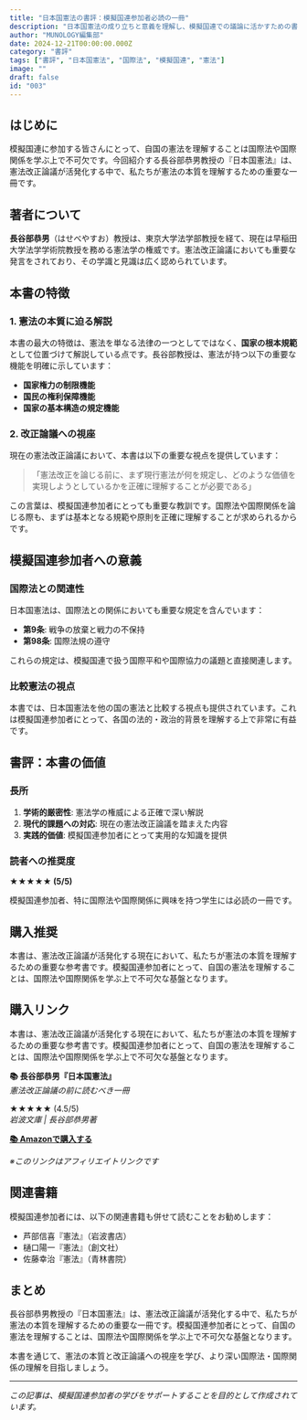 ```yaml
---
title: "日本国憲法の書評：模擬国連参加者必読の一冊"
description: "日本国憲法の成り立ちと意義を理解し、模擬国連での議論に活かすための書評です。"
author: "MUNOLOGY編集部"
date: 2024-12-21T00:00:00.000Z
category: "書評"
tags: ["書評", "日本国憲法", "国際法", "模擬国連", "憲法"]
image: ""
draft: false
id: "003"
---
```


## はじめに

模擬国連に参加する皆さんにとって、自国の憲法を理解することは国際法や国際関係を学ぶ上で不可欠です。今回紹介する長谷部恭男教授の『日本国憲法』は、憲法改正論議が活発化する中で、私たちが憲法の本質を理解するための重要な一冊です。

## 著者について

**長谷部恭男**（はせべやすお）教授は、東京大学法学部教授を経て、現在は早稲田大学法学学術院教授を務める憲法学の権威です。憲法改正論議においても重要な発言をされており、その学識と見識は広く認められています。

## 本書の特徴

### 1. 憲法の本質に迫る解説

本書の最大の特徴は、憲法を単なる法律の一つとしてではなく、**国家の根本規範**として位置づけて解説している点です。長谷部教授は、憲法が持つ以下の重要な機能を明確に示しています：

- **国家権力の制限機能**
- **国民の権利保障機能**  
- **国家の基本構造の規定機能**

### 2. 改正論議への視座

現在の憲法改正論議において、本書は以下の重要な視点を提供しています：

> 「憲法改正を論じる前に、まず現行憲法が何を規定し、どのような価値を実現しようとしているかを正確に理解することが必要である」

この言葉は、模擬国連参加者にとっても重要な教訓です。国際法や国際関係を論じる際も、まずは基本となる規範や原則を正確に理解することが求められるからです。

## 模擬国連参加者への意義

### 国際法との関連性

日本国憲法は、国際法との関係においても重要な規定を含んでいます：

- **第9条**: 戦争の放棄と戦力の不保持
- **第98条**: 国際法規の遵守

これらの規定は、模擬国連で扱う国際平和や国際協力の議題と直接関連します。

### 比較憲法の視点

本書では、日本国憲法を他の国の憲法と比較する視点も提供されています。これは模擬国連参加者にとって、各国の法的・政治的背景を理解する上で非常に有益です。

## 書評：本書の価値

### 長所

1. **学術的厳密性**: 憲法学の権威による正確で深い解説
2. **現代的課題への対応**: 現在の憲法改正論議を踏まえた内容
3. **実践的価値**: 模擬国連参加者にとって実用的な知識を提供

### 読者への推奨度

**★★★★★ (5/5)**

模擬国連参加者、特に国際法や国際関係に興味を持つ学生には必読の一冊です。

## 購入推奨

本書は、憲法改正論議が活発化する現在において、私たちが憲法の本質を理解するための重要な参考書です。模擬国連参加者にとって、自国の憲法を理解することは、国際法や国際関係を学ぶ上で不可欠な基盤となります。

## 購入リンク

本書は、憲法改正論議が活発化する現在において、私たちが憲法の本質を理解するための重要な参考書です。模擬国連参加者にとって、自国の憲法を理解することは、国際法や国際関係を学ぶ上で不可欠な基盤となります。

**📚 長谷部恭男『日本国憲法』**  
*憲法改正論議の前に読むべき一冊*

★★★★★ (4.5/5)  
*岩波文庫 | 長谷部恭男著*

[**📚 Amazonで購入する**](https://amzn.to/4o8C38S)

*※このリンクはアフィリエイトリンクです*

## 関連書籍

模擬国連参加者には、以下の関連書籍も併せて読むことをお勧めします：

- 芦部信喜『憲法』（岩波書店）
- 樋口陽一『憲法』（創文社）
- 佐藤幸治『憲法』（青林書院）

## まとめ

長谷部恭男教授の『日本国憲法』は、憲法改正論議が活発化する中で、私たちが憲法の本質を理解するための重要な一冊です。模擬国連参加者にとって、自国の憲法を理解することは、国際法や国際関係を学ぶ上で不可欠な基盤となります。

本書を通じて、憲法の本質と改正論議への視座を学び、より深い国際法・国際関係の理解を目指しましょう。

---

*この記事は、模擬国連参加者の学びをサポートすることを目的として作成されています。* 